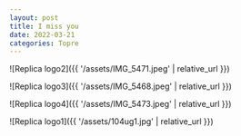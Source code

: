 ```yaml
---
layout: post
title: I miss you
date: 2022-03-21
categories: Topre
---
```




![Replica logo2]({{ '/assets/IMG_5471.jpeg' | relative_url }})

![Replica logo3]({{ '/assets/IMG_5468.jpeg' | relative_url }})

![Replica logo4]({{ '/assets/IMG_5473.jpeg' | relative_url }})

![Replica logo1]({{ '/assets/104ug1.jpg' | relative_url }})
